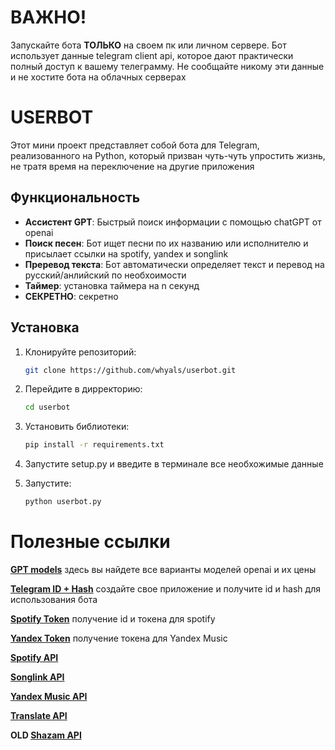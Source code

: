 # ВАЖНО!

Запускайте бота **ТОЛЬКО** на своем пк или личном сервере. Бот использует данные telegram client api, которое дают практически полный доступ к вашему телеграмму. Не сообщайте никому эти данные и не хостите бота на облачных серверах

# USERBOT

Этот мини проект представляет собой бота для Telegram, реализованного на Python, который призван чуть-чуть упростить жизнь, не тратя время на переключение на другие приложения
## Функциональность

- **Ассистент GPT**: Быстрый поиск информации с помощью chatGPT от openai
- **Поиск песен**: Бот ищет песни по их названию или исполнителю и присылает ссылки на spotify, yandex и songlink
- **Преревод текста**: Бот автоматически определяет текст и перевод на русский/анлийский по необхоимости
- **Таймер**: установка таймера на n секунд
- **СЕКРЕТНО**: секретно



## Установка

1. Клонируйте репозиторий:
   ```bash
   git clone https://github.com/whyals/userbot.git
   
2. Перейдите в дирректорию:
   ```bash
   cd userbot

3. Установить библиотеки:
   ```bash
   pip install -r requirements.txt

4. Запустите setup.py и введите в терминале все необхожимые данные

5. Запустите:
   ```bash
   python userbot.py

# Полезные ссылки

**[GPT models](https://platform.openai.com/docs/models/gpt-4o)** здесь вы найдете все варианты моделей openai и их цены

**[Telegram ID + Hash](https://my.telegram.org/apps)** cоздайте свое приложение и получите id и hash для использования бота

**[Spotify Token](https://developer.spotify.com/dashboard/152cff3c42a44766bbe1fdf5a3185cdc/settings)** получение id и токена для spotify

**[Yandex Token](https://yandex-music.readthedocs.io/en/main/token.html)** получение токена для Yandex Music



**[Spotify API](https://spotipy.readthedocs.io/en/2.24.0)**

**[Songlink API](https://linktree.notion.site/API-d0ebe08a5e304a55928405eb682f6741)**

**[Yandex Music API](https://yandex-music.readthedocs.io/en/main/index.html)** 

**[Translate API](https://github.com/nidhaloff/deep-translator)** 

**OLD [Shazam API](https://github.com/shazamio/ShazamIO)**



